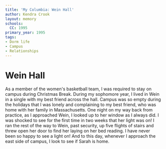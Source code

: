 ```yaml
---
title: 'My Columbia: Wein Hall'
author: Kendra Crook
layout: memory
schools:
  CC: 1995
primary_year: 1995
tags:
- Dorm life
- Campus
- Relationships
---
```

# Wein Hall

As a member of the women's basketball team, I was required to stay on campus during Christmas Break.  During my sophomore year, I lived in Wein in a single with my best friend across the hall.  Campus was so empty during the holidays that I was lonely and complaining to my best friend, who was home with her family in Massachusetts.  One night on my way back from practice, as I approached Wein, I looked up to her window as I always did.  I was shocked to see for the first time in two weeks that her light was on! I ran the rest of the way to Wein, past security, up five flights of stairs and threw open her door to find her laying on her bed reading.  I have never been so happy to see a light on!  And to this day, whenever I approach the east side of campus, I look to see if Sarah is home.
